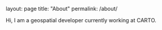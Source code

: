 layout: page
title: "About"
permalink: /about/

Hi, I am a geospatial developer currently working at CARTO.
